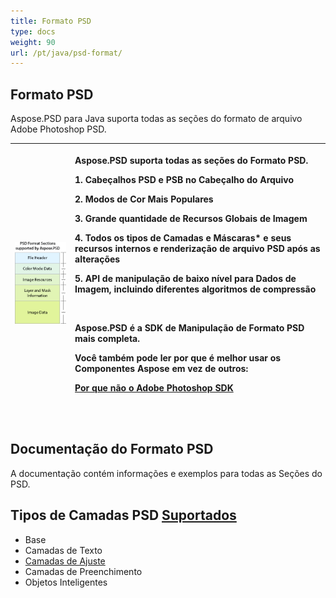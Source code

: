 ```yaml
---
title: Formato PSD
type: docs
weight: 90
url: /pt/java/psd-format/
---
```


## **Formato PSD**
Aspose.PSD para Java suporta todas as seções do formato de arquivo Adobe Photoshop PSD. 

|![todo:image_alt_text](psd-file_1.png)|<p>Aspose.PSD suporta todas as seções do Formato PSD.</p><p>1. Cabeçalhos PSD e PSB no Cabeçalho do Arquivo</p><p>2. Modos de Cor Mais Populares</p><p>3. Grande quantidade de Recursos Globais de Imagem</p><p>4. Todos os tipos de Camadas e Máscaras* e seus recursos internos e renderização de arquivo PSD após as alterações</p><p>5. API de manipulação de baixo nível para Dados de Imagem, incluindo diferentes algoritmos de compressão</p><p> </p><p>Aspose.PSD é a SDK de Manipulação de Formato PSD mais completa.</p><p>Você também pode ler por que é melhor usar os Componentes Aspose em vez de outros:</p><p>[Por que não o Adobe Photoshop SDK](/psd/pt/java/por-que-nao-o-adobe-photoshop-sdk-html/)</p><p> </p>|
| :- | :- |
## **Documentação do Formato PSD**
A documentação contém informações e exemplos para todas as Seções do PSD.

## **Tipos de Camadas PSD [Suportados](/psd/pt/java/layer-types/)**

- Base
- Camadas de Texto
- [Camadas de Ajuste](/psd/pt/java/layer-types/adjustment-layer/)
- Camadas de Preenchimento
- Objetos Inteligentes
